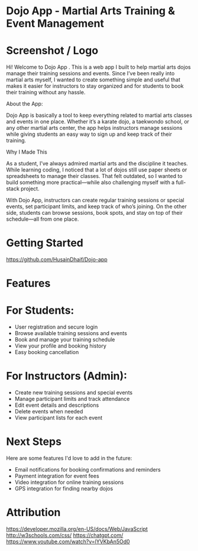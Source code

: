 #  Dojo App - Martial Arts Training & Event Management

# Screenshot / Logo



Hi! Welcome to Dojo App . This is a web app I built to help martial arts dojos manage their training sessions and events. Since I’ve been really into martial arts myself, I wanted to create something simple and useful that makes it easier for instructors to stay organized and for students to book their training without any hassle.

About the App:

Dojo App is basically a tool to keep everything related to martial arts classes and events in one place. Whether it’s a karate dojo, a taekwondo school, or any other martial arts center, the app helps instructors manage sessions while giving students an easy way to sign up and keep track of their training.

Why I Made This

As a student, I’ve always admired martial arts and the discipline it teaches. While learning coding, I noticed that a lot of dojos still use paper sheets or spreadsheets to manage their classes. That felt outdated, so I wanted to build something more practical—while also challenging myself with a full-stack project.

With Dojo App, instructors can create regular training sessions or special events, set participant limits, and keep track of who’s joining. On the other side, students can browse sessions, book spots, and stay on top of their schedule—all from one place.


# Getting Started
https://github.com/HusainDhaif/Dojo-app


# Features

# For Students:
-  User registration and secure login
-  Browse available training sessions and events
-  Book and manage your training schedule
-  View your profile and booking history
-  Easy booking cancellation

# For Instructors (Admin):
-  Create new training sessions and special events
-  Manage participant limits and track attendance
-  Edit event details and descriptions
-  Delete events when needed
-  View participant lists for each event


# Next Steps

Here are some features I'd love to add in the future:

-  Email notifications for booking confirmations and reminders
-  Payment integration for event fees
-  Video integration for online training sessions
-  GPS integration for finding nearby dojos


# Attribution
https://developer.mozilla.org/en-US/docs/Web/JavaScript
http://w3schools.com/css/
https://chatgpt.com/
https://www.youtube.com/watch?v=lYVKbAn5Od0
